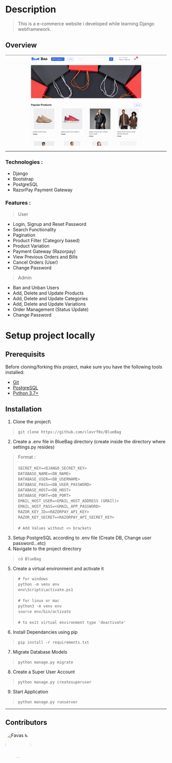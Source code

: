 # Description

<!-- [![code style: prettier](https://img.shields.io/badge/code_style-prettier-ff69b4.svg?style=flat-square)](https://github.com/prettier/prettier) -->

> This is a e-commerce website i developed while learning Django webframework.

## Overview
<img src="https://raw.githubusercontent.com/clevrf0x/BlueBag/main/git_assets/bluebag_overview.gif">

---

### Technologies :
- Django
- Bootstrap
- PostgreSQL
- RazorPay Payment Gateway

### Features :
> User 
- Login, Signup and Reset Password
- Search Functionality
- Pagination
- Product Filter (Category based)
- Product Variation
- Payment Gateway (Razorpay)
- View Previous Orders and Bills
- Cancel Orders (User)
- Change Password

> Admin
- Ban and Unban Users
- Add, Delete and Update Products
- Add, Delete and Update Categories
- Add, Delete and Update Variations
- Order Management (Status Update)
- Change Password


# Setup project locally

## Prerequisits

Before cloning/forking this project, make sure you have the following tools installed:

- [Git](https://git-scm.com/downloads)
- [PostgreSQL](https://www.postgresql.org/download/)
- [Python 3.7+](https://www.python.org/downloads/)


## Installation

1. Clone the project\
>`git clone https://github.com/clevrf0x/BlueBag`
2. Create a .env file in BlueBag directory (create inside the directory where settings.py resides)
>Format :\
\
`SECRET_KEY=<DJANGO_SECRET_KEY>`\
`DATABASE_NAME=<DB_NAME>`\
`DATABASE_USER=<DB_USERNAME>`\
`DATABASE_PASS=<DB_USER_PASSWORD>`\
`DATABASE_HOST=<DB_HOST>`\
`DATABASE_PORT=<DB_PORT>`\
`EMAIL_HOST_USER=<EMAIL_HOST_ADDRESS (GMAIl)>`\
`EMAIL_HOST_PASS=<GMAIL_APP_PASSWORD>`\
`RAZOR_KEY_ID=<RAZORPAY_API_KEY>`\
`RAZOR_KEY_SECRET=<RAZORPAY_API_SECRET_KEY>`\
\
`# Add Values without <> brackets`
3. Setup PostgreSQL according to .env file (Create DB, Change user password...etc)
4. Navigate to the project directory
>`cd BlueBag`
5. Create a virtual environment and activate it
> `# for windows`\
  `python -m venv env`\
  `env\Scripts\activate.ps1`\
  \
  `# for linux or mac`\
  `python3 -m venv env`\
  `source env/bin/activate`\
  \
  `# to exit virtual environment type 'deactivate'`
6. Install Dependancies using pip
> `pip install -r requirements.txt`
7. Migrate Database Models
> `python manage.py migrate`
8. Create a Super User Account
> `python manage.py createsuperuser`
9. Start Application
> `python manage.py runserver`

---

## Contributors

[//]: contributor-faces

<a href="https://github.com/clevrf0x"><img src="https://avatars.githubusercontent.com/u/52382725?v=4" style="border-radius: 50px" title="Favas M" width="80" height="80"></a>

[//]: contributor-faces